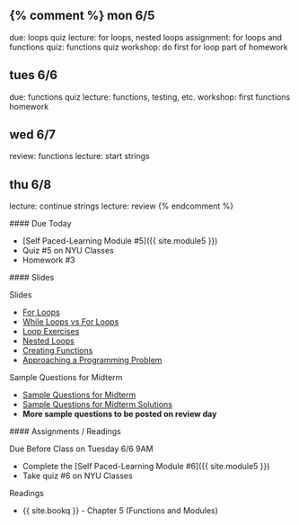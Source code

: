 {% comment %}
mon 6/5
-----
due: loops quiz
lecture: for loops, nested loops
assignment: for loops and functions
quiz: functions quiz
workshop: do first for loop part of homework

tues 6/6
-----
due: functions quiz
lecture: functions, testing, etc.
workshop: first functions homework

wed 6/7
-----
review: functions
lecture: start strings

thu 6/8
-----
lecture: continue strings
lecture: review
{% endcomment %}

<article class="due" markdown="block">
####  Due Today

* [Self Paced-Learning Module #5]({{ site.module5 }})
* Quiz #5 on NYU Classes
* Homework #3

<!--
* Homework
-->

</article>

<article class="slides" markdown="block">
####  Slides

Slides

* [For Loops](classes/08/for.html)
* [While Loops vs For Loops](classes/09/vs.html)
* [Loop Exercises](classes/09/loop-exercises.html)
* [Nested Loops](classes/12/nested.html)
* [Creating Functions](classes/12/returning_values.html)
* [Approaching a Programming Problem](classes/12/dicewars.html)

Sample Questions for Midterm

* [Sample Questions for Midterm](resources/handouts/midterm_1/midterm_1_practice.pdf)
* [Sample Questions for Midterm Solutions](resources/handouts/midterm_1/midterm_1_practice_solutions.pdf)
* __More sample questions to be posted on review day__ 

<!--
* [Slides](classes/01/intro.html)
-->

</article>

<article class="assignments" markdown="block">
####  Assignments / Readings		

Due Before Class on Tuesday 6/6 9AM

* Complete the [Self Paced-Learning Module #6]({{ site.module5 }})
* Take quiz #6 on NYU Classes

Readings

* {{ site.bookq }} - Chapter 5 (Functions and Modules)

</article>

